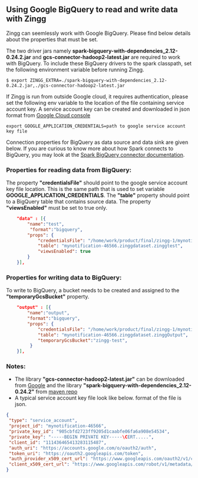 ## Using Google BigQuery to read and write data with Zingg

Zingg can seemlessly work with Google BigQuery. Please find below details about the properties that must be set. 

The two driver jars namely **spark-bigquery-with-dependencies_2.12-0.24.2.jar** and  **gcs-connector-hadoop2-latest.jar** are required to work with BigQuery. To include these BigQuery drivers to the spark classpath, set the following environment variable before running Zingg.

```
$ export ZINGG_EXTRA=./spark-bigquery-with-dependencies_2.12-0.24.2.jar,./gcs-connector-hadoop2-latest.jar
```

If Zingg is run from outside Google cloud, it requires authentication, please set the following env variable to the location of the file containing service account key. A service account key can be created and downloaded in json format from [Google Cloud console](https://cloud.google.com/docs/authentication/getting-started)

```
export GOOGLE_APPLICATION_CREDENTIALS=path to google service account key file
```

Connection properties for BigQuery as data source and data sink are given below. If you are curious to know more about how Spark connects to BigQuery, you may look at the [Spark BigQuery connector documentation](https://github.com/GoogleCloudDataproc/spark-bigquery-connector).

### Properties for reading data from BigQuery:

The property **"credentialsFile"** should point to the google service account key file location. This is the same path that is used to set variable **GOOGLE_APPLICATION_CREDENTIALS**. The **"table"** property should point to a BigQuery table that contains source data. The property **"viewsEnabled"** must be set to true only.

```json
    "data" : [{
        "name":"test", 
         "format":"bigquery", 
        "props": {
            "credentialsFile": "/home/work/product/final/zingg-1/mynotification-46566-905cbfd2723f.json",
            "table": "mynotification-46566.zinggdataset.zinggtest",
            "viewsEnabled": true
        }
    }],
``` 


### Properties for writing data to BigQuery:

To write to BigQuery, a bucket needs to be created and assigned to the **"temporaryGcsBucket"** property.

```json
    "output" : [{
        "name":"output", 
        "format":"bigquery",
        "props": {
            "credentialsFile": "/home/work/product/final/zingg-1/mynotification-46566-905cbfd2723f.json",
            "table": "mynotification-46566.zinggdataset.zinggOutput",
            "temporaryGcsBucket":"zingg-test",
         }
    }],
```

### Notes:
 * The library **"gcs-connector-hadoop2-latest.jar"** can be downloaded from [Google](https://storage.googleapis.com/hadoop-lib/gcs/gcs-connector-hadoop2-latest.jar)
 and the library **"spark-bigquery-with-dependencies_2.12-0.24.2"** from [maven repo](https://repo1.maven.org/maven2/com/google/cloud/spark/spark-bigquery-with-dependencies_2.12/0.24.2/spark-bigquery-with-dependencies_2.12-0.24.2.jar)
 * A typical service account key file look like below. format of the file is json.

 ```json
 {
  "type": "service_account",
  "project_id": "mynotification-46566",
  "private_key_id": "905cbfd2723ff9205d1caabfe06fa6a908e54534",
  "private_key": "-----BEGIN PRIVATE KEY-----\CERT.....",
  "client_id": "111436465413283115487",
  "auth_uri": "https://accounts.google.com/o/oauth2/auth",
  "token_uri": "https://oauth2.googleapis.com/token",
  "auth_provider_x509_cert_url": "https://www.googleapis.com/oauth2/v1/certs",
  "client_x509_cert_url": "https://www.googleapis.com/robot/v1/metadata/x509/zinggtest%40mynotification-46566.iam.gserviceaccount.com"
}
```